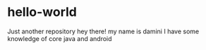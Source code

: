 # hello-world
Just another repository
hey there! my name is damini 
I have some knowledge of core java and android

